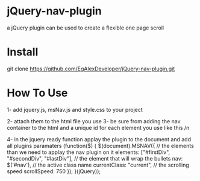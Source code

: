 # jQuery-nav-plugin
a jQuery plugin can be used to create a flexible one page scroll

# Install
git clone https://github.com/EgAlexDeveloper/jQuery-nav-plugin.git

# How To Use
1- add jquery.js, msNav.js and style.css to your project
    <!-- the site styles -->
    <link rel="stylesheet" type="text/css" href="css/style.css" />
    <!-- the site scripts -->
    <script type="text/javascript" src="js/jquery.min.js"></script>
    <script type="text/javascript" src="js/msNav.js"></script>
    
2- attach them to the html file you use
3- be sure from adding the nav container to the html and a unique id for each element you use like this /n
    <!-- Nav Bar container -->
    <ul id="nav" class="scroller-nav"></ul>
    <!-- Page Elements -->
    <div id="firstDiv"></div>
    <div id="secondDiv"></div>
    <div id="lastDiv"></div>
    
4- in the jquery ready function applay the plugin to the document and add all plugins paramaters
(function($) {
    $(document).MSNAV({
        // the elements than we need to applay the nav plugin on it
        elements: ["#firstDiv", "#secondDiv", "#lastDiv"],
        // the element that will wrap the bullets
        nav: $('#nav'),
        // the active class name
        currentClass: "current",
        // the scrolling speed
        scrollSpeed: 750
    });
}(jQuery));
